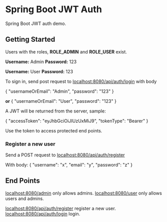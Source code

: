 ﻿# Spring Boot JWT Auth

Spring Boot JWT auth demo.

## Getting Started

Users with the roles, **ROLE_ADMIN** and **ROLE_USER** exist. 

**Username:** Admin
**Password:** 123

**Username:** User
**Password:** 123


To sign in, send post request to [localhost:8080/api/auth/login](localhost:8080/api/auth/login) with body

{
	"usernameOrEmail": "Admin",
	"password": "123"
}

**or**
{
	"usernameOrEmail": "User",
	"password": "123"
}

A JWT will be returned from the server, sample:

{
    "accessToken": "eyJhbGciOiJIUzUxMiJ9",
    "tokenType": "Bearer"
}

Use the token to access protected end points.

### Register a new user
Send a POST request to [localhost:8080/api/auth/register](localhost:8080/api/auth/register) 

With body:
{
	"username": "x",
	"email": "y",
	"password": "z"
}

## End Points
[localhost:8080/admin](localhost:8080/admin) only allows admins.
[localhost:8080/user](localhost:8080/user) only allows users and admins.

[localhost:8080/api/auth/register](localhost:8080/api/auth/register) register a new user.
[localhost:8080/api/auth/login](localhost:8080/api/auth/login) login.
